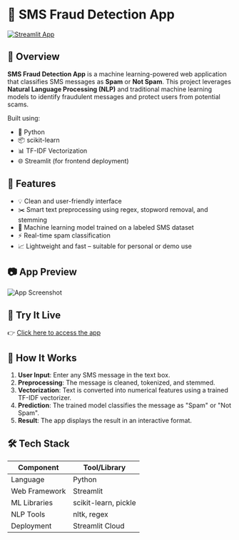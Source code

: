 # 📩 SMS Fraud Detection App

[![Streamlit App](https://img.shields.io/badge/View%20App-Click%20Here-brightgreen)](https://bhushanzade-sms-fraud-detection.streamlit.app/)

## 🚀 Overview

**SMS Fraud Detection App** is a machine learning-powered web application that classifies SMS messages as **Spam** or **Not Spam**. This project leverages **Natural Language Processing (NLP)** and traditional machine learning models to identify fraudulent messages and protect users from potential scams.

Built using:
- 🐍 Python
- 📦 scikit-learn
- 📊 TF-IDF Vectorization
- 🌐 Streamlit (for frontend deployment)

## 🌟 Features

- 💡 Clean and user-friendly interface
- ✂️ Smart text preprocessing using regex, stopword removal, and stemming
- 🧠 Machine learning model trained on a labeled SMS dataset
- ⚡ Real-time spam classification
- 📈 Lightweight and fast – suitable for personal or demo use

## 📷 App Preview

![App Screenshot](https://i.imgur.com/qhK4z0B.png) <!-- Replace with your own screenshot link if you want -->

## 🔗 Try It Live

👉 [Click here to access the app](https://bhushanzade-sms-fraud-detection.streamlit.app/)

## 🧠 How It Works

1. **User Input**: Enter any SMS message in the text box.
2. **Preprocessing**: The message is cleaned, tokenized, and stemmed.
3. **Vectorization**: Text is converted into numerical features using a trained TF-IDF vectorizer.
4. **Prediction**: The trained model classifies the message as "Spam" or "Not Spam".
5. **Result**: The app displays the result in an interactive format.

## 🛠 Tech Stack

| Component      | Tool/Library       |
|----------------|--------------------|
| Language       | Python              |
| Web Framework  | Streamlit           |
| ML Libraries   | scikit-learn, pickle |
| NLP Tools      | nltk, regex         |
| Deployment     | Streamlit Cloud     |



